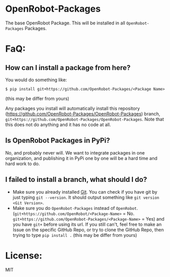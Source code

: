 # OpenRobot-Packages
The base OpenRobot Package. This will be installed in all `OpenRobot-Packages` Packages.

# FaQ:
## How can I install a package from here?
You would do something like:
```
$ pip install git+https://github.com/OpenRobot-Packages/<Package Name>
```
(this may be differ from yours)

Any packages you install will automatically install this repository (https://github.com/OpenRobot-Packages/OpenRobot-Packages) branch, `git+https://github.com/OpenRobot-Packages/OpenRobot-Packages`. Note that this does not do anything and it has no code at all.

## Is OpenRobot Packages in PyPi?
No, and probably never will. We want to integrate packages in one organization, and publishing it in PyPi one by one will be a hard time and hard work to do.

## I failed to install a branch, what should I do?
- Make sure you already installed [Git](https://git-scm.com). You can check if you have git by just typing `git --version`. It should output something like `git version <Git Version>`.
- Make sure you do `OpenRobot-Packages` instead of `OpenRobot`. (`git+https://github.com/OpenRobot/<Package-Name>` = No. `git+https://github.com/OpenRobot-Packages/<Package-Name>` = Yes) and you have `git+` before using its url. If you still can't, feel free to make an Issue on the specific GitHub Repo, or try to clone the GitHub Repo, then trying to type `pip install .` (this may be differ from yours)

# License:
MIT
